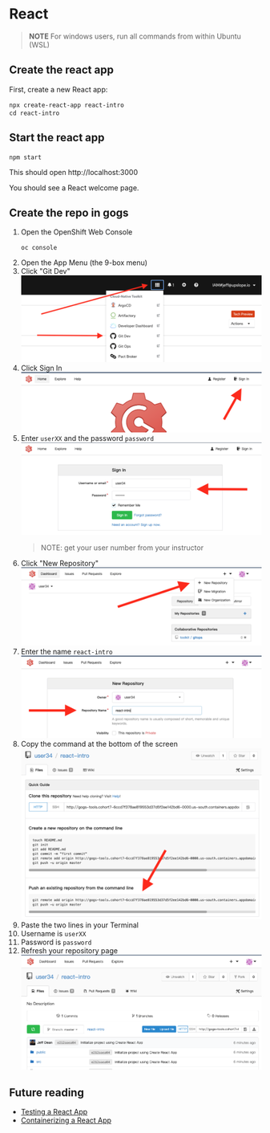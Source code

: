 # React

> **NOTE** For windows users, run all commands from within Ubuntu (WSL)

## Create the react app

First, create a new React app:

```
npx create-react-app react-intro
cd react-intro
```

## Start the react app

```
npm start
```

This should open http://localhost:3000

You should see a React welcome page.

## Create the repo in gogs

1. Open the OpenShift Web Console
   ```
   oc console
   ```
1. Open the App Menu (the 9-box menu)
1. Click "Git Dev"
   ![](../img/gogs-menu.png)
1. Click Sign In
   ![](./img/01-gogs-sign-in.png)
1. Enter `userXX` and the password `password`
   ![](./img/02-gogs-username.png)
   > NOTE: get your user number from your instructor
1. Click "New Repository"
   ![](./img/03-gogs-new-repo.png)
1. Enter the name `react-intro`
   ![](./img/04-gogs-repo-name.png)
1. Copy the command at the bottom of the screen
   ![](./img/05-gogs-command.png)
1. Paste the two lines in your Terminal
1. Username is `userXX`
1. Password is `password`
1. Refresh your repository page
   ![](./img/06-gogs-code.png)


## Future reading

- [Testing a React App](./testing.md)
- [Containerizing a React App](./docker.md)
